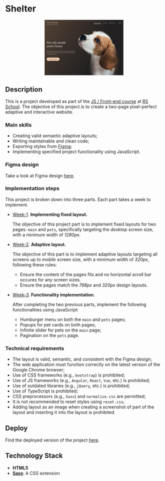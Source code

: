 # Shelter

<p align="center">
  <img src="images/readme_pic.png" width="50%">
</p>

## Description
This is a project developed as part of the [JS / Front-end course](https://rs.school/courses/javascript-mentoring-program) at [RS School](https://rs.school/). The objective of this project is to create a two-page pixel-perfect adaptive and interactive website.

### Main skills

* Creating valid semantic adaptive layouts;
* Writing maintainable and clean code;
* Exporting styles from [Figma](https://www.figma.com/file/Yk6EnbY63FyG2PJTFkJDMh/shelter?type=design&node-id=94-43&mode=design);
* Implementing specified project functionality using JavaScript.

### Figma design
Take a look at Figma design [here](https://www.figma.com/file/Yk6EnbY63FyG2PJTFkJDMh/shelter?type=design&node-id=94-43&mode=design).

### Implementation steps

This project is broken down into three parts. Each part takes a week to implement.
* [Week-1](https://github.com/rolling-scopes-school/tasks/blob/master/tasks/shelter/shelter-part1.md). **Implementing fixed layout.**

  The objective of this project part is to implement fixed layouts for two pages: ```main``` and ```pets```, specifically targeting the *desktop* screen size, with a minimum width of *1280px*.
* [Week-2](https://github.com/rolling-scopes-school/tasks/blob/master/tasks/shelter/shelter-part2.md). **Adaptive layout.**

  The objective of this part is to implement adaptive layouts targeting all screens up to *mobile* screen size, with a minimum width of *320px*, following these rules:
    - Ensure the content of the pages fits and no horizontal scroll bar occures for any screen sizes.
    - Ensure the pages match the *768px* and *320px* design layouts.
* [Week-3](https://github.com/rolling-scopes-school/tasks/blob/master/tasks/shelter/shelter-part3.md). **Functionality implementation.**

  After completing the two previous parts, implement the following functionalities using JavaScript:
    - Humburger menu on both the ```main``` and ```pets``` pages;
    - Popups for pet cards on both pages;
    - Infinite slider for pets on the ```main``` page;
    - Pagination on the ```pets``` page.

### Technical requirements
* The layout is valid, semantic, and consistent with the Figma design;
* The web application must function correctly on the latest version of the Google Chrome browser;
* Use of CSS frameworks (e.g., ```bootstrap```) is prohibited;
* Use of JS frameworks (e.g., ```Angular```, ```React```, ```Vue```, etc.) is prohibited;
* Use of outdated libraries (e.g., ```jQuery```, etc.) is prohibited;
* Use of TypeScript is prohibited;
* CSS preprocessors (e.g., ```Sass```) and ```normalize.css``` are permitted;
* It is not recommended to reset styles using ```reset.css```;
* Adding layout as an image when creating a screenshot of part of the layout and inserting it into the layout is prohibited.

## Deploy

Find the deployed version of the project [here]().

## Technology Stack
  * **HTML5**
  * **[Sass](https://sass-lang.com/)**: A CSS extension

